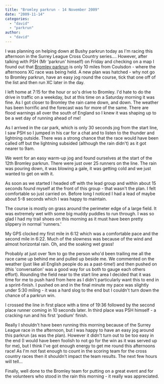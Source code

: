 ```yaml
---
title: "Bromley parkrun - 14 November 2009"
date: "2009-11-14"
categories: 
  - "david"
  - "parkrun"
author: 
  - "david"
---
```


I was planning on helping down at Bushy parkrun today as I'm racing this afternoon in the Surrey League Cross Country series.... However, after talking with PSH (Mr 'parkrun' himself) on Friday and checking on a map I found out that [Bromley parkrun](http://www.parkrun.org.uk/bromley/) is only 10 miles from Coulsdon - where the afternoons XC race was being held. A new plan was hatched - why not go to Bromley parkrun, have an easy jog round the course, tick that one off of the list and then run XC later in the day.

I left home at 7:15 for the hour or so's drive to Bromley. I'd hate to do the drive in traffic on a weekday, but at this time on a Saturday morning it was fine. As I got closer to Bromley the rain came down, and down. The weather has been horrific and the forecast was for more of the same. There are flood warnings all over the south of England so I knew it was shaping up to be a wet day of running ahead of me!

As I arrived in the car park, which is only 30 seconds jog from the start line, I saw PSH so I jumped in his car for a chat and to listen to the thunder and lightning outside. There was a strong chance that the race would have been called off but the lightning subsided (although the rain didn't) as it got nearer to 9am.

We went for an easy warm-up jog and found ourselves at the start of the 12th Bromley parkrun. There were just over 25 runners on the line. The rain was pouring down, it was blowing a gale, it was getting cold and we just wanted to get on with it.

As soon as we started I headed off with the lead group and within about 15 seconds found myself at the front of this group - that wasn't the plan. I felt comfortable so just carried on. Before long I noticed I had a lead of maybe about 5-8 seconds which I was happy to maintain.

The course is mostly on grass around the perimeter edge of a large field. It was extremely wet with some big muddy puddles to run through. I was so glad I had my trail shoes on this morning as it must have been pretty slippery in normal 'runners.'

My GPS clocked my first mile in 6:12 which was a comfortable pace and the second mile in 6:22. Much of the slowness was because of the wind and almost horizontal rain. Oh, and the soaking wet grass!

Probably at just over 1km to go the person who'd been trailing me all the race came up behind me and pulled up beside me. We commented on the weather (just like all English people do as a past-time!) and then pushed on (this 'conversation' was a good way for us both to gauge each others effort). Rounding the field near to the start line area I decided that it was time for me to push hard from here as I didn't particularly want this to end in a sprint-finish. I pushed on and in the final minute my pace was slightly under 5:30 miling - it was a hard slog to the end but I couldn't turn down the chance of a parkrun win.

I crossed the line in first place with a time of 19:36 followed by the second place runner coming in 10 seconds later. In third place was PSH himself - a cracking run and his first 'podium' finish.

Really I shouldn't have been running this morning because of the Surrey League race in the afternoon, but I was happy to have an easy jog around this parkrun (as was the plan). However it didn't turn out to be too easy in the end (I would have been foolish to not go for the win as it was served up for me), but I think I've got enough energy to get me round this afternoons race! As I'm not fast enough to count in the scoring team for the cross country races then it shouldn't impact the team results. The next few hours will tell...

Finally, well done to the Bromley team for putting on a great event and for the volunteers who stood in the rain this morning - it really was appreciated.
